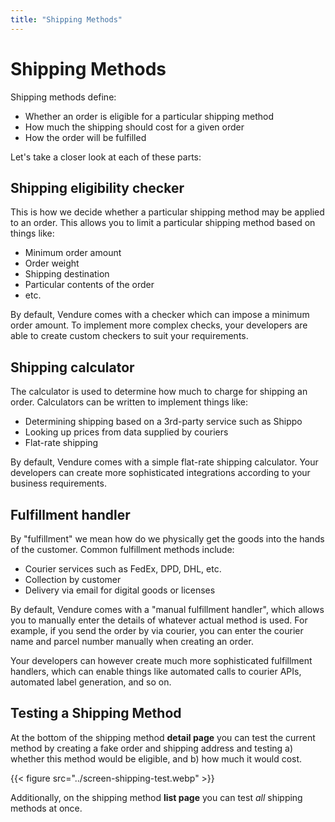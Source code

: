 ```yaml
---
title: "Shipping Methods"
---
```


# Shipping Methods

Shipping methods define:

* Whether an order is eligible for a particular shipping method
* How much the shipping should cost for a given order
* How the order will be fulfilled

Let's take a closer look at each of these parts:

## Shipping eligibility checker

This is how we decide whether a particular shipping method may be applied to an order. This allows you to limit a particular shipping method based on things like:

* Minimum order amount
* Order weight
* Shipping destination
* Particular contents of the order
* etc.

By default, Vendure comes with a checker which can impose a minimum order amount. To implement more complex checks, your developers are able to create custom checkers to suit your requirements.

## Shipping calculator

The calculator is used to determine how much to charge for shipping an order. Calculators can be written to implement things like:

* Determining shipping based on a 3rd-party service such as Shippo
* Looking up prices from data supplied by couriers
* Flat-rate shipping

By default, Vendure comes with a simple flat-rate shipping calculator. Your developers can create more sophisticated integrations according to your business requirements.

## Fulfillment handler

By "fulfillment" we mean how do we physically get the goods into the hands of the customer. Common fulfillment methods include:

* Courier services such as FedEx, DPD, DHL, etc.
* Collection by customer
* Delivery via email for digital goods or licenses

By default, Vendure comes with a "manual fulfillment handler", which allows you to manually enter the details of whatever actual method is used. For example, if you send the order by via courier, you can enter the courier name and parcel number manually when creating an order.

Your developers can however create much more sophisticated fulfillment handlers, which can enable things like automated calls to courier APIs, automated label generation, and so on.

## Testing a Shipping Method

At the bottom of the shipping method **detail page** you can test the current method by creating a fake order and shipping address and testing a) whether this method would be eligible, and b) how much it would cost.

{{< figure src="../screen-shipping-test.webp" >}}

Additionally, on the shipping method **list page** you can test _all_ shipping methods at once.
